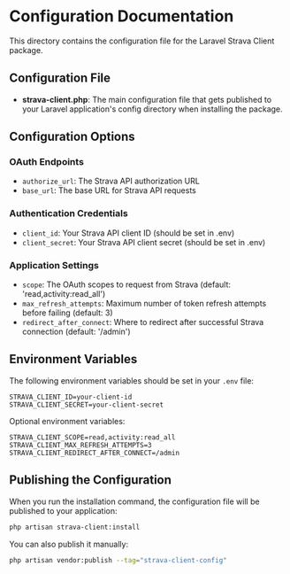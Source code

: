 # Configuration Documentation

This directory contains the configuration file for the Laravel Strava Client package.

## Configuration File

- **strava-client.php**: The main configuration file that gets published to your Laravel application's config directory when installing the package.

## Configuration Options

### OAuth Endpoints
- `authorize_url`: The Strava API authorization URL
- `base_url`: The base URL for Strava API requests

### Authentication Credentials
- `client_id`: Your Strava API client ID (should be set in .env)
- `client_secret`: Your Strava API client secret (should be set in .env)

### Application Settings
- `scope`: The OAuth scopes to request from Strava (default: 'read,activity:read_all')
- `max_refresh_attempts`: Maximum number of token refresh attempts before failing (default: 3)
- `redirect_after_connect`: Where to redirect after successful Strava connection (default: '/admin')

## Environment Variables

The following environment variables should be set in your `.env` file:

```env
STRAVA_CLIENT_ID=your-client-id
STRAVA_CLIENT_SECRET=your-client-secret
```

Optional environment variables:

```env
STRAVA_CLIENT_SCOPE=read,activity:read_all
STRAVA_CLIENT_MAX_REFRESH_ATTEMPTS=3
STRAVA_CLIENT_REDIRECT_AFTER_CONNECT=/admin
```

## Publishing the Configuration

When you run the installation command, the configuration file will be published to your application:

```bash
php artisan strava-client:install
```

You can also publish it manually:

```bash
php artisan vendor:publish --tag="strava-client-config"
```